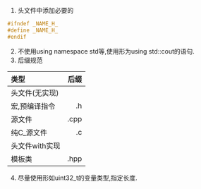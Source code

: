 1. 头文件中添加必要的

``` cpp
#ifndef _NAME_H_
#define _NAME_H_
#endif
```

2. 不使用using namespace std等,使用形为using std::cout的语句.
3. 后缀规范

|类型 | 后缀|
|:--- | ---:|
|头文件(无实现) | |
|宏,预编译指令| .h|
|源文件 | .cpp|
|纯C_源文件 | .c|
|头文件with实现| |
|模板类 | .hpp|

4. 尽量使用形如uint32_t的变量类型,指定长度.